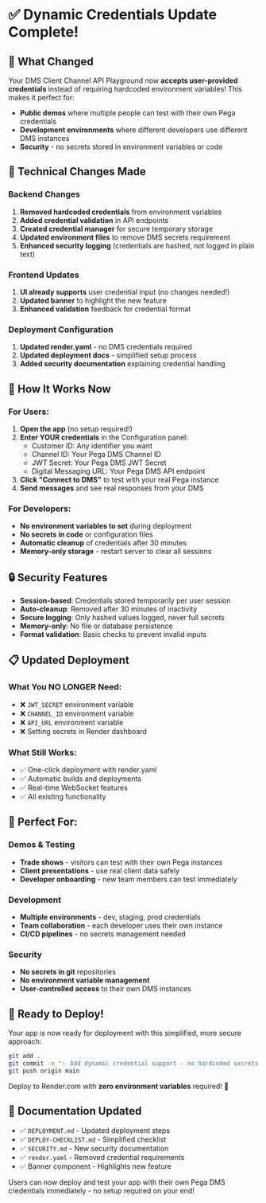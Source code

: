 # ✅ Dynamic Credentials Update Complete!

## 🎉 What Changed

Your DMS Client Channel API Playground now **accepts user-provided credentials** instead of requiring hardcoded environment variables! This makes it perfect for:

- **Public demos** where multiple people can test with their own Pega credentials
- **Development environments** where different developers use different DMS instances
- **Security** - no secrets stored in environment variables or code

## 🔧 Technical Changes Made

### Backend Changes
1. **Removed hardcoded credentials** from environment variables
2. **Added credential validation** in API endpoints
3. **Created credential manager** for secure temporary storage
4. **Updated environment files** to remove DMS secrets requirement
5. **Enhanced security logging** (credentials are hashed, not logged in plain text)

### Frontend Updates
1. **UI already supports** user credential input (no changes needed!)
2. **Updated banner** to highlight the new feature
3. **Enhanced validation** feedback for credential format

### Deployment Configuration
1. **Updated render.yaml** - no DMS credentials required
2. **Updated deployment docs** - simplified setup process
3. **Added security documentation** explaining credential handling

## 🚀 How It Works Now

### For Users:
1. **Open the app** (no setup required!)
2. **Enter YOUR credentials** in the Configuration panel:
   - Customer ID: Any identifier you want
   - Channel ID: Your Pega DMS Channel ID
   - JWT Secret: Your Pega DMS JWT Secret
   - Digital Messaging URL: Your Pega DMS API endpoint
3. **Click "Connect to DMS"** to test with your real Pega instance
4. **Send messages** and see real responses from your DMS

### For Developers:
- **No environment variables to set** during deployment
- **No secrets in code** or configuration files
- **Automatic cleanup** of credentials after 30 minutes
- **Memory-only storage** - restart server to clear all sessions

## 🔒 Security Features

- **Session-based**: Credentials stored temporarily per user session
- **Auto-cleanup**: Removed after 30 minutes of inactivity
- **Secure logging**: Only hashed values logged, never full secrets
- **Memory-only**: No file or database persistence
- **Format validation**: Basic checks to prevent invalid inputs

## 📋 Updated Deployment

### What You NO LONGER Need:
- ❌ `JWT_SECRET` environment variable
- ❌ `CHANNEL_ID` environment variable  
- ❌ `API_URL` environment variable
- ❌ Setting secrets in Render dashboard

### What Still Works:
- ✅ One-click deployment with render.yaml
- ✅ Automatic builds and deployments
- ✅ Real-time WebSocket features
- ✅ All existing functionality

## 🎯 Perfect For:

### Demos & Testing
- **Trade shows** - visitors can test with their own Pega instances
- **Client presentations** - use real client data safely
- **Developer onboarding** - new team members can test immediately

### Development
- **Multiple environments** - dev, staging, prod credentials
- **Team collaboration** - each developer uses their own instance
- **CI/CD pipelines** - no secrets management needed

### Security
- **No secrets in git** repositories
- **No environment variable management**
- **User-controlled access** to their own DMS instances

## 🚀 Ready to Deploy!

Your app is now ready for deployment with this simplified, more secure approach:

```bash
git add .
git commit -m "✨ Add dynamic credential support - no hardcoded secrets needed!"
git push origin main
```

Deploy to Render.com with **zero environment variables** required! 🎉

## 📖 Documentation Updated

- ✅ `DEPLOYMENT.md` - Updated deployment steps
- ✅ `DEPLOY-CHECKLIST.md` - Simplified checklist
- ✅ `SECURITY.md` - New security documentation
- ✅ `render.yaml` - Removed credential requirements
- ✅ Banner component - Highlights new feature

Users can now deploy and test your app with their own Pega DMS credentials immediately - no setup required on your end!